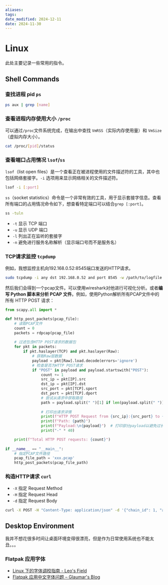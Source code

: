 ```yaml
---
aliases: 
tags: 
date_modified: 2024-12-11
date: 2024-11-30
---
```


# Linux

此处主要记录一些常用的指令。

## Shell Commands

### 查找进程 pid `ps`

```bash
ps aux | grep [name]
```

### 查看进程内存使用大小 `/proc`

可以通过`/proc`文件系统完成，在输出中查找 `VmRSS`（实际内存使用量）和 `VmSize`（虚拟内存大小）。

```bash
cat /proc/[pid]/status
```

### 查看端口占用情况 `lsof`/`ss`

`lsof`（list open files）是一个查看正在被进程使用的文件描述符的工具，其中也包括网络套接字。`-i` 选项用来显示网络相关的文件描述符。

```bash
lsof -i [:port]
```

`ss`（socket statistics）命令是一个非常有效的工具，用于显示套接字信息。查看所有端口的占用情况命令如下，想查看特定端口可以结合`grep [:port]`。

  ```bash
  ss -tuln
  ```

  - `-t` 显示 TCP 端口
  - `-u` 显示 UDP 端口
  - `-l` 列出正在监听的套接字
  - `-n` 避免进行服务名称解析（显示端口号而不是服务名）

### TCP请求监控 `tcpdump`

例如，我想监控主机向192.168.0.52:8545端口发送的HTTP请求。

```bash
sudo tcpdump -i any dst 192.168.0.52 and port 8545 -w /path/to/logfile.pcap
```

然后我们会得到一个pcap文件。可以使用wireshark对他进行可视化分析。或者**编写 Python 脚本来分析 PCAP 文件**。例如，使用Python解析所有PCAP文件中的所有 HTTP POST 请求：

```python
from scapy.all import *

def http_post_packets(pcap_file):
    # 读取PCAP文件
    count = 0
    packets = rdpcap(pcap_file)
    
    # 过滤包含HTTP POST请求的数据包
    for pkt in packets:
        if pkt.haslayer(TCP) and pkt.haslayer(Raw):
            # 获取Raw层数据
            payload = pkt[Raw].load.decode(errors='ignore')
            # 检查是否为HTTP POST请求
            if "POST" in payload and payload.startswith("POST"):
                count += 1
                src_ip = pkt[IP].src
                dst_ip = pkt[IP].dst
                src_port = pkt[TCP].sport
                dst_port = pkt[TCP].dport
                # 尝试从请求中获取路径
                path = payload.split(" ")[1] if len(payload.split(" ")) > 1 else "Unknown Path"
                
                # 打印出请求详情
                print(f"HTTP POST Request from {src_ip}:{src_port} to {dst_ip}:{dst_port}")
                print(f"Path: {path}")
                print(f"Payload:\n{payload}")  # 打印部分payload以避免过长
                print("-" * 40)    

    print(f"Total HTTP POST requests: {count}")
    
if __name__ == "__main__":
    # 指定PCAP文件路径
    pcap_file_path = 'xxx.pcap'
    http_post_packets(pcap_file_path)
```

### 构造HTTP请求 `curl`

- `-X` 指定 Request Method
- `-H` 指定 Request Head
- `-d` 指定 Request Body

```bash
curl -X POST -H "Content-Type: application/json" -d '{"chain_id": 1, "attributes": ["Hot Wallet"], "limit": 2000}' http://172.29.4.222:7001/label/address/by-attributes
```

## Desktop Environment

我并不想花很多时间让桌面环境变得很漂亮，但是作为日常使用系统也不能太丑。。。

### Flatpak 应用字体

- [Linux 下的字体调校指南 - Leo's Field](https://szclsya.me/zh-cn/posts/fonts/linux-config-guide/)
- [Flatpak 应用中文字体问题 – Glaumar's Blog](https://blog.geekgo.tech/linux/flatpak-%E5%BA%94%E7%94%A8%E4%B8%AD%E6%96%87%E5%AD%97%E4%BD%93%E9%97%AE%E9%A2%98/)
